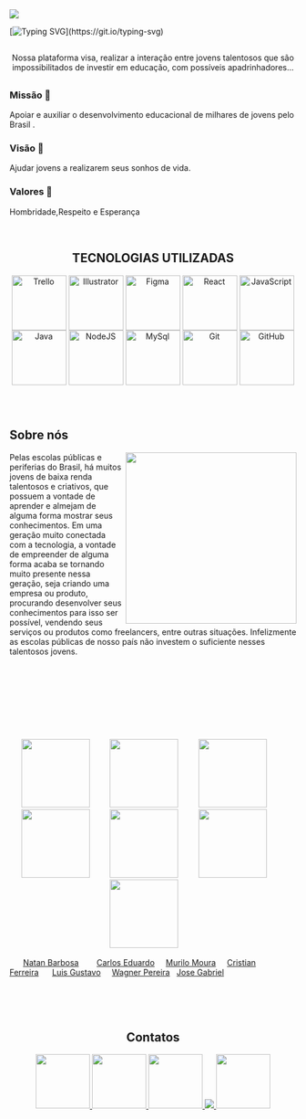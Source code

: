 <img src="https://user-images.githubusercontent.com/99970650/176962187-583c1a60-1c72-4064-93bb-481aa5b60564.svg"/>
  

[![Typing SVG](https://readme-typing-svg.herokuapp.com?font=aldhabi&size=18&duration=4080&color=1613D7&background=FF112500&center=verdadeiro&vCenter=verdadeiro&lines=Uma+ferramenta+SEPTEM-DEV.)](https://git.io/typing-svg)

##
  
   <div align="center">
  <p> Nossa plataforma visa, realizar a interação entre jovens talentosos que são impossibilitados de investir em educação, com possíveis apadrinhadores...</p>
</div>

##

<div>
     <h3>Missão 🚀</h3>
     <p>Apoiar e auxiliar o desenvolvimento educacional de milhares de jovens pelo Brasil .  </p>
  </div>
  
  <div>
     <h3>Visão 👀</h3>
     <p>Ajudar jovens a realizarem seus sonhos de vida.  </p>
  </div>
  
  <div>
     <h3>Valores 🤝</h3>
     <p>Hombridade,Respeito e Esperança  </p>
  </div>
  
  <br>
 
  <div>
 <h2 align="center">TECNOLOGIAS UTILIZADAS  </h2>
   <div align="center">
 <img align="center" alt="Trello" height="96" src="https://img.icons8.com/color/96/000000/trello.png">
 <img align="center" alt="Illustrator" height="96" src="https://img.icons8.com/color/96/000000/adobe-illustrator--v1.png">
 <img align="center" alt="Figma" height="96" src="https://img.icons8.com/color/96/000000/figma--v1.png" />    
 <img align="center" alt="React" height="96" src="https://img.icons8.com/plasticine/100/000000/react.png">
 <img align="center" alt="JavaScript" height="96" src="https://img.icons8.com/fluency/96/000000/javascript.png">
 <img align="center" alt="Java" height="96" src="https://img.icons8.com/color/96/000000/java-coffee-cup-logo--v1.png">
 <img align="center" alt="NodeJS" height="96" src="https://img.icons8.com/color/96/000000/nodejs.png">
  <img align="center" alt="MySql" height="96" src="https://img.icons8.com/color/96/000000/mysql-logo.png">
  <img align="center" alt="Git" height="96" src="https://img.icons8.com/color/96/000000/git.png">
  <img align="center" alt="GitHub" height="96" src="https://img.icons8.com/fluency/96/000000/github.png">
  </div>
  
  ##
  <br>
  
  <h2 align="height">Sobre nós </h2>
<img align="right" src="https://user-images.githubusercontent.com/99449971/174558939-e09ea819-d1b6-4038-93f0-67f86f19839a.png"
 height="300px"> 

<div> 
  <p>Pelas escolas públicas e periferias do Brasil, há muitos jovens de baixa renda talentosos e criativos, que possuem a vontade de aprender e almejam de alguma forma mostrar seus conhecimentos. Em uma geração muito conectada com a tecnologia, a vontade de empreender de alguma forma acaba se tornando muito presente nessa geração, seja criando uma empresa ou produto, procurando desenvolver seus conhecimentos para isso ser possível, vendendo seus serviços ou produtos como freelancers, entre outras situações.
Infelizmente as escolas públicas de nosso país não investem o suficiente nesses talentosos jovens. 
</p>
  </div> 
  
  <br>
  <br>
    <br>
    <br>
  <br>
  <br>

  ##
  
  <div align="center">
   <a href="https://github.com/NatanBarbosa" target="_blank"><img src="https://user-images.githubusercontent.com/99449971/174565248-bd15009e-c75a-4e44-b086-f3c17f654c08.jpeg" height="120" target="_blank"></a>&nbsp;&nbsp;&nbsp;&nbsp;&nbsp;&nbsp;&nbsp;&nbsp;
  <a href="https://github.com/carlos15eduardo" target="_blank"><img src="https://user-images.githubusercontent.com/99449971/174565645-8aa826c5-ba8b-4b22-abb4-f162fb5d7b0d.jpeg" height="120" target="_blank"></a>&nbsp;&nbsp;&nbsp;&nbsp;&nbsp;&nbsp;&nbsp;&nbsp;
 <a href="https://github.com/MuriloMoura94" target="_blank"><img src="https://user-images.githubusercontent.com/99449971/174566055-989192b8-2515-4f88-9979-3cba89ae3ee2.jpeg" height="120"></a>&nbsp;&nbsp;&nbsp;&nbsp;&nbsp;&nbsp;&nbsp;&nbsp;
 <a href="https://github.com/Cristian-Ferre" target="_blank"><img src="https://user-images.githubusercontent.com/99449971/176978694-78f3daa3-2a23-456d-8aba-79e26bea80fe.jpg" height="120" target="_blank"></a>&nbsp;&nbsp;&nbsp;&nbsp;&nbsp;&nbsp;&nbsp;&nbsp;
 <a href="https://github.com/GuReis01" target="_blank"><img src="https://user-images.githubusercontent.com/99449971/176978532-bfd44c21-6a7f-4fbb-bac5-6573cf9aaab4.jpg" height="120" target="_blank"></a>&nbsp;&nbsp;&nbsp;&nbsp;&nbsp;&nbsp;&nbsp;&nbsp;
  <a href="https://github.com/wagnerpereiradev" target="_blank"><img src="https://user-images.githubusercontent.com/99449971/176978552-6c9e9133-a684-4e78-94a2-537293cf4e26.jpg" height="120" target="_blank"></a>&nbsp;&nbsp;&nbsp;&nbsp;&nbsp;&nbsp;&nbsp;&nbsp;
<a href="https://github.com/JGabrielRodrigues" target="_blank"><img src="https://user-images.githubusercontent.com/99449971/176978541-2f8c91b2-e96a-4983-95f8-f6781b81ea8e.jpg" height="120" target="_blank"></a>&nbsp;&nbsp;&nbsp;&nbsp;&nbsp;&nbsp;&nbsp;&nbsp;

  </div>
  
&nbsp;&nbsp;&nbsp;&nbsp;&nbsp;&nbsp;<a href="https://linktr.ee/natan_barbosa">Natan Barbosa</a>&nbsp;&nbsp;&nbsp;&nbsp;&nbsp;&nbsp;&nbsp;&nbsp;<a href="https://linktr.ee/carlose15">Carlos Eduardo</a>&nbsp;&nbsp;&nbsp;&nbsp;&nbsp;<a href="https://linktr.ee/murilo_moura">Murilo Moura</a>&nbsp;&nbsp;&nbsp;&nbsp;&nbsp;<a href="https://linktr.ee/cristian.ferreira">Cristian Ferreira</a>&nbsp;&nbsp;&nbsp;&nbsp;&nbsp;&nbsp;<a href="https://linktr.ee/luisgustavoreisdev">Luis Gustavo</a>&nbsp;&nbsp;&nbsp;&nbsp;&nbsp;<a href="https://linktr.ee/wagnerpereira9">Wagner Pereira</a>&nbsp;&nbsp;&nbsp;<a href="https://linktr.ee/gabrielrsantana">Jose Gabriel</a>
  
  ##
  
  <br>
  <br>
  
  <div align="center">
  <h2>Contatos</h2>
  <a href="https://www.instagram.com/apadrinhe.me/" target="_blank"><img src="https://img.icons8.com/fluency/96/000000/instagram-new.png" height="95">
    <a href="apadrinhe.me@gmail.com" alt="Gmail"><img src="https://img.icons8.com/color/96/000000/gmail--v1.png" height="95">
    <a href="https://www.linkedin.com/company/81792159/admin/" alt="Linkedin"><img src="https://img.icons8.com/color/96/000000/linkedin-circled--v1.png" height="95">
    <a href="https://www.youtube.com/channel/UCD6BXrobFoeA4vKsi6RyIFA?sub_confirmation=1" alt="Youtube"><img src="https://img.icons8.com/color/96/000000/youtube-play.png"/>
    <a href="https://www.twitch.tv/apadrinhe_me" alt="Twitch"><img src="https://img.icons8.com/color/96/000000/twitch--v1.png" height="95">  
      </div> 
